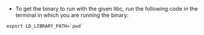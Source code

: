 * To get the binary to run with the given libc, run the following code in the terminal in which you are running the binary:
```
export LD_LIBRARY_PATH=`pwd`
```
